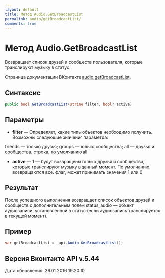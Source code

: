 ```yaml
---
layout: default
title: Метод Audio.GetBroadcastList
permalink: audio/getBroadcastList/
comments: true
---
```

# Метод Audio.GetBroadcastList
Возвращает список друзей и сообществ пользователя, которые транслируют музыку в статус.

Страница документации ВКонтакте [audio.getBroadcastList](https://vk.com/dev/audio.getBroadcastList).

## Синтаксис
``` csharp
public bool GetBroadcastList(string filter, bool? active)
```

## Параметры
+ **filter** — Определяет, какие типы объектов необходимо получить. Возможны следующие значения параметра:

friends — только друзья;
groups — только сообщества;
all — друзья и сообщества. строка, по умолчанию all
+ **active** — 1 — будут возвращены только друзья и сообщества, которые транслируют музыку в данный момент. По умолчанию возвращаются все. флаг, может принимать значения 1 или 0

## Результат
После успешного выполнения возвращает список объектов друзей и сообществ с дополнительным полем status_audio — объект аудиозаписи, установленной в статус (если аудиозапись транслируется в текущей момент).

## Пример
``` csharp
var getBroadcastList = _api.Audio.GetBroadcastList();
```

## Версия Вконтакте API v.5.44
Дата обновления: 26.01.2016 19:20:10
